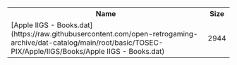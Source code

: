 <table>
<tr><th>Name</th><th>Size</th></tr>
<tr><td>[Apple IIGS - Books.dat](https://raw.githubusercontent.com/open-retrogaming-archive/dat-catalog/main/root/basic/TOSEC-PIX/Apple/IIGS/Books/Apple IIGS - Books.dat)</td><td>2944</td></tr>
</table>
